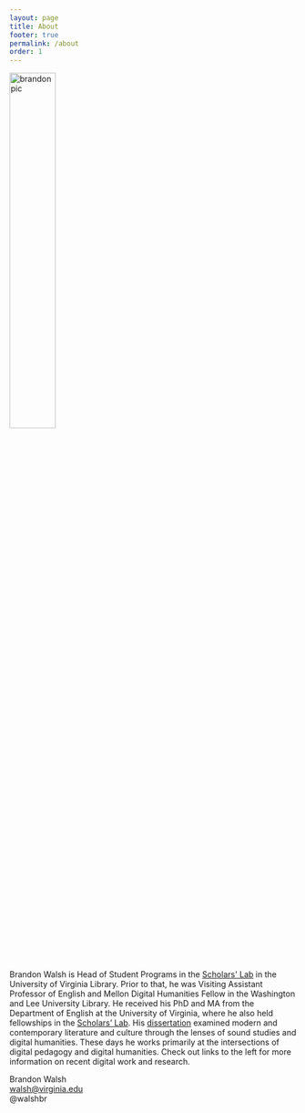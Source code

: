 ```yaml
---
layout: page
title: About
footer: true
permalink: /about
order: 1
---
```


<img class="right" width="40%" src="{{ root_url }}/assets/images/new_me.jpg" title="Brandon Walsh" alt="brandon pic">

Brandon Walsh is Head of Student Programs in the <a href="http://scholarslab.org">Scholars' Lab</a> in the University of Virginia Library. Prior to that, he was Visiting Assistant Professor of English and Mellon Digital Humanities Fellow in the Washington and Lee University Library. He received his PhD and MA from the Department of English at the University of Virginia, where he also held fellowships in the <a href="http://scholarslab.org">Scholars’ Lab</a>. His [dissertation](https://doi.org/10.18130/V3R27G) examined modern and contemporary literature and culture through the lenses of sound studies and digital humanities. These days he works primarily at the intersections of digital pedagogy and digital humanities. Check out links to the left for more information on recent digital work and research.


Brandon Walsh  
walsh@virginia.edu<br>
@walshbr   
